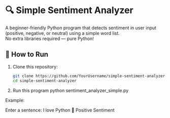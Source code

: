 # 🔍 Simple Sentiment Analyzer

A beginner-friendly Python program that detects sentiment in user input (positive, negative, or neutral) using a simple word list.  
No extra libraries required — pure Python!  

## 🚀 How to Run
1. Clone this repository:
   ```bash
   git clone https://github.com/YourUsername/simple-sentiment-analyzer.git
   cd simple-sentiment-analyzer

2. Run this program
   python sentiment_analyzer_simple.py

Example:

Enter a sentence: I love Python
🙂 Positive Sentiment


